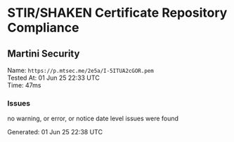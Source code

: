 # STIR/SHAKEN Certificate Repository Compliance

## Martini Security

Name: `https://p.mtsec.me/2e5a/I-5ITUA2cGOR.pem`\
Tested At: 01 Jun 25 22:33 UTC\
Time: 47ms

### Issues

no warning, or error, or notice date level issues were found

Generated: 01 Jun 25 22:38 UTC